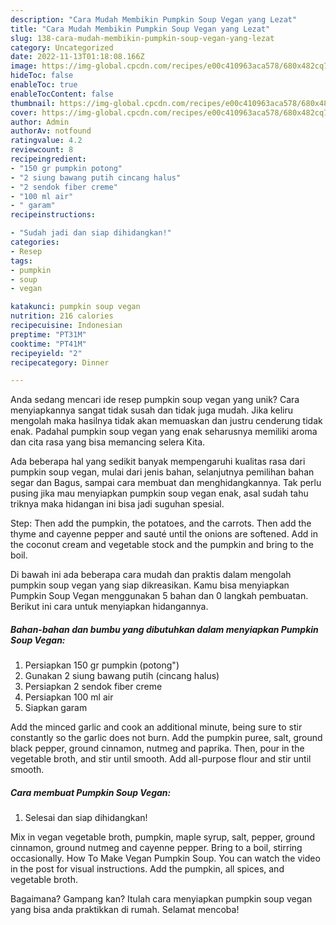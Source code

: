 ```yaml
---
description: "Cara Mudah Membikin Pumpkin Soup Vegan yang Lezat"
title: "Cara Mudah Membikin Pumpkin Soup Vegan yang Lezat"
slug: 138-cara-mudah-membikin-pumpkin-soup-vegan-yang-lezat
category: Uncategorized
date: 2022-11-13T01:18:08.166Z
image: https://img-global.cpcdn.com/recipes/e00c410963aca578/680x482cq70/pumpkin-soup-vegan-foto-resep-utama.jpg
hideToc: false
enableToc: true
enableTocContent: false
thumbnail: https://img-global.cpcdn.com/recipes/e00c410963aca578/680x482cq70/pumpkin-soup-vegan-foto-resep-utama.jpg
cover: https://img-global.cpcdn.com/recipes/e00c410963aca578/680x482cq70/pumpkin-soup-vegan-foto-resep-utama.jpg
author: Admin
authorAv: notfound
ratingvalue: 4.2
reviewcount: 8
recipeingredient:
- "150 gr pumpkin potong"
- "2 siung bawang putih cincang halus"
- "2 sendok fiber creme"
- "100 ml air"
- " garam"
recipeinstructions:

- "Sudah jadi dan siap dihidangkan!"
categories:
- Resep
tags:
- pumpkin
- soup
- vegan

katakunci: pumpkin soup vegan 
nutrition: 216 calories
recipecuisine: Indonesian
preptime: "PT31M"
cooktime: "PT41M"
recipeyield: "2"
recipecategory: Dinner

---
```





Anda sedang mencari ide resep pumpkin soup vegan yang unik? Cara menyiapkannya sangat tidak susah dan tidak juga mudah. Jika keliru mengolah maka hasilnya tidak akan memuaskan dan justru cenderung tidak enak. Padahal pumpkin soup vegan yang enak seharusnya memiliki aroma dan cita rasa yang bisa memancing selera Kita.





Ada beberapa hal yang sedikit banyak mempengaruhi kualitas rasa dari pumpkin soup vegan, mulai dari jenis bahan, selanjutnya pemilihan bahan segar dan Bagus, sampai cara membuat dan menghidangkannya. Tak perlu pusing jika mau menyiapkan pumpkin soup vegan enak,      asal sudah tahu triknya maka hidangan ini bisa jadi suguhan spesial.














Step: Then add the pumpkin, the potatoes, and the carrots. Then add the thyme and cayenne pepper and sauté until the onions are softened. Add in the coconut cream and vegetable stock and the pumpkin and bring to the boil.






Di bawah ini ada beberapa cara mudah dan praktis dalam mengolah pumpkin soup vegan yang siap dikreasikan. Kamu bisa menyiapkan Pumpkin Soup Vegan menggunakan 5 bahan dan 0 langkah pembuatan. Berikut ini cara untuk menyiapkan hidangannya.

<!--inarticleads1-->

##### Bahan-bahan dan bumbu yang dibutuhkan dalam menyiapkan Pumpkin Soup Vegan:

1. Persiapkan 150 gr pumpkin (potong&#34;)
1. Gunakan 2 siung bawang putih (cincang halus)
1. Persiapkan 2 sendok fiber creme
1. Persiapkan 100 ml air
1. Siapkan  garam


Add the minced garlic and cook an additional minute, being sure to stir constantly so the garlic does not burn. Add the pumpkin puree, salt, ground black pepper, ground cinnamon, nutmeg and paprika. Then, pour in the vegetable broth, and stir until smooth. Add all-purpose flour and stir until smooth. 

<!--inarticleads2-->

##### Cara membuat Pumpkin Soup Vegan:


1. Selesai dan siap dihidangkan!

Mix in vegan vegetable broth, pumpkin, maple syrup, salt, pepper, ground cinnamon, ground nutmeg and cayenne pepper. Bring to a boil, stirring occasionally. How To Make Vegan Pumpkin Soup. You can watch the video in the post for visual instructions. Add the pumpkin, all spices, and vegetable broth. 

Bagaimana? Gampang kan? Itulah cara menyiapkan pumpkin soup vegan yang bisa anda praktikkan di rumah. Selamat mencoba!
